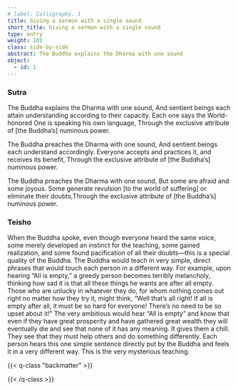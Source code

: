 ```yaml
---
# label: Calligraphy. 1
title: Giving a sermon with a single sound
short_title: Giving a sermon with a single sound
type: entry
weight: 101
class: side-by-side
abstract: The Buddha explains the Dharma with one sound
object:
  - id: 1
---
```

### Sutra
The Buddha explains the Dharma with one sound,
And sentient beings each attain understanding according to their capacity.
Each one says the World-honored One is speaking his own language,
Through the exclusive attribute of [the Buddha’s] numinous power.

The Buddha preaches the Dharma with one sound,
And sentient beings each understand accordingly.
Everyone accepts and practices it, and receives its benefit,
Through the exclusive attribute of [the Buddha’s] numinous power.

The Buddha preaches the Dharma with one sound,
But some are afraid and some joyous.
Some generate revulsion [to the world of suffering] or eliminate their doubts,Through the exclusive attribute of [the Buddha’s] numinous power.

### Teisho

When the Buddha spoke, even though everyone heard the same voice, some merely developed an instinct for the teaching, some gained realization, and some found pacification of all their doubts—this is a special quality of the Buddha. The Buddha would teach in very simple, direct phrases that would touch each person in a different way. For example, upon hearing “All is empty,” a greedy person becomes terribly melancholy, thinking how sad it is that all these things he wants are after all empty. Those who are unlucky in whatever they do, for whom nothing comes out right no matter how they try it, might think, “Well that’s all right! If all is empty after all, it must be so hard for everyone! There’s no need to be so upset about it!” The very ambitious would hear “All is empty” and know that even if they have great prosperity and have gathered great wealth they will eventually die and see that none of it has any meaning. It gives them a chill. They see that they must help others and do something differently. Each person hears this one simple sentence directly put by the Buddha and feels it in a very different way. This is the very mysterious teaching.


{{< q-class "backmatter" >}}

{{< /q-class >}}
